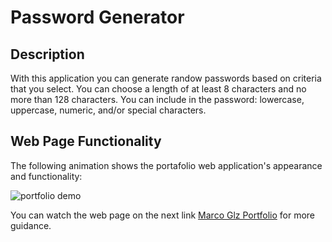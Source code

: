 # Password Generator

## Description

With this application you can generate randow passwords based on criteria that you select. You can choose a length of at least 8 characters and no more than 128 characters. You can include in the password: lowercase, uppercase, numeric, and/or special characters.



## Web Page Functionality

The following animation shows the portafolio web application's appearance and functionality:

![portfolio demo](./assets/images/portfolioMaggV3.gif)


You can watch the web page on the next link [Marco Glz Portfolio](https://marcogonzalezguzman77.github.io/Portfolio/) for more guidance.
